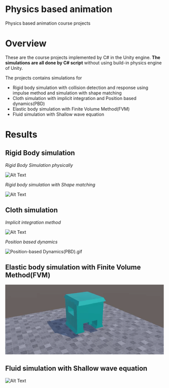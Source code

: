 # Physics based animation
 Physics based animation course projects

# Overview

These are the course projects implemented by C# in the Unity engine. **The simulations are all done by C# script** without using build-in physics engine of Unity. 



The projects contains simulations for 

- Rigid body simulation with collision detection and response using impulse method and simulation with shape matching
- Cloth simulation with implicit integration and Position based dynamics(PBD)
- Elastic body simulation with Finite Volume Method(FVM)
- Fluid simulation with Shallow wave equation



#  Results

## Rigid Body simulation

*Rigid Body Simulation physically*

![Alt Text](https://github.com/zkcr0000/Physics-based-animation/blob/main/HW1/Rigid_Body_Simulation.gif?raw=true)

*Rigid body simulation with Shape matching*

![Alt Text](https://github.com/zkcr0000/Physics-based-animation/blob/main/HW1/Rigid_Body_Shape_Matching.gif?raw=true)

## Cloth simulation

*Implicit integration method*

![Alt Text](https://github.com/zkcr0000/Physics-based-animation/blob/main/HW2/Implicit%20Integration.gif?raw=true)

*Position based dynamics*

![Position-based Dynamics(PBD).gif](https://github.com/zkcr0000/Physics-based-animation/blob/main/HW2/Position-based%20Dynamics(PBD).gif?raw=true)

## Elastic body simulation with Finite Volume Method(FVM)

![Alt Text](https://github.com/zkcr0000/Physics-based-animation/blob/main/HW3/FVM.gif?raw=true)

## Fluid simulation with Shallow wave equation

![Alt Text](https://github.com/zkcr0000/Physics-based-animation/blob/main/HW4/Fluid_simulation_shallow_wave_equation.gif?raw=true)

